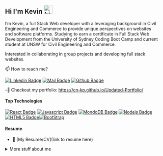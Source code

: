 ## Hi I'm Kevin <img src="https://user-images.githubusercontent.com/1303154/88677602-1635ba80-d120-11ea-84d8-d263ba5fc3c0.gif" width="28px" alt="hi">

I’m Kevin, a full Stack Web developer with a leveraging background in Civil Engineering and Commerce to provide unique perspectives on websites and software platforms. Studying to earn a certificate in Full Stack Web Development from the University of Sydney Coding Boot Camp and current student at UNSW for Civil Engineering and Commerce.

Interested in collaborating in group projects and developing full stack websites.

📫 How to reach me?

[![Linkedin Badge](https://img.shields.io/badge/-Kevin-0e76a8?style=flat&labelColor=0e76a8&logo=linkedin&logoColor=white)](https://www.linkedin.com/in/kevin-peng-3299b41a2/) [![Mail Badge](https://img.shields.io/badge/-Gmail-c0392b?style=flat&labelColor=c0392b&logo=gmail&logoColor=white)](mailto:kpeng.work1@gmail.com) [![Github Badge](https://img.shields.io/badge/GitHub-100000?style=for-the-badge&logo=github&logoColor=white)](https://cn-kp.github.io/Updated-Portfolio/) 

-👀 Checkout my portfolio: https://cn-kp.github.io/Updated-Portfolio/

#### Top Technologies

[![React Badge](https://img.shields.io/badge/-React-61DBFB?style=for-the-badge&labelColor=black&logo=react&logoColor=61DBFB)](#) [![Javascript Badge](https://img.shields.io/badge/-Javascript-F0DB4F?style=for-the-badge&labelColor=black&logo=javascript&logoColor=F0DB4F)](#) [![MondoDB Badge](https://img.shields.io/badge/MongoDB-4EA94B?style=for-the-badge&logo=mongodb&logoColor=white)](#) [![Nodejs Badge](https://img.shields.io/badge/-Nodejs-3C873A?style=for-the-badge&labelColor=black&logo=node.js&logoColor=3C873A)](#) [![HTML5 Badge](https://img.shields.io/badge/HTML5-E34F26?style=for-the-badge&logo=html5&logoColor=white)](#)[![BootStrap](https://img.shields.io/badge/Bootstrap-563D7C?style=for-the-badge&logo=bootstrap&logoColor=white)](#)

#### Resume
- :paperclip: [My Resume/CV](link to resume here)

<details>
<summary>
  More stuff about me
</summary>

<br >
</details>
<!---
cn-kp/cn-kp is a ✨ special ✨ repository because its `README.md` (this file) appears on your GitHub profile.
You can click the Preview link to take a look at your changes.
--->

